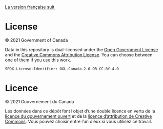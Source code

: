 [La version française suit.](#licence)

# License

© 2021 Government of Canada

Data in this repository is dual-licensed under the [Open Government License](https://open.canada.ca/en/open-government-licence-canada) and the [Creative Commons Attribution License](https://creativecommons.org/licenses/by/4.0/). You can choose between one of them if you use this work.

`SPDX-License-Identifier: OGL-Canada-2.0 OR CC-BY-4.0`

# Licence

© 2021 Gouvernement du Canada

Les données dans ce dépôt font l’objet d’une double licence en vertu de la [licence du gouvernement ouvert](https://ouvert.canada.ca/fr/licence-du-gouvernement-ouvert-canada) et de la [licence d’attribution de Creative Commons](https://creativecommons.org/licenses/by/4.0/deed.fr). Vous pouvez choisir entre l’un d’eux si vous utilisez ce travail.

